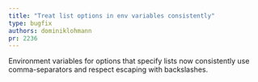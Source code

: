 ```yaml
---
title: "Treat list options in env variables consistently"
type: bugfix
authors: dominiklohmann
pr: 2236
---
```


Environment variables for options that specify lists now consistently use
comma-separators and respect escaping with backslashes.
